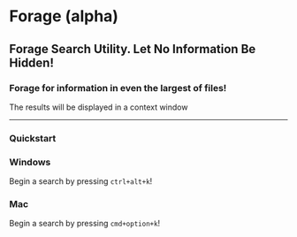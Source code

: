 # Forage (alpha)

## Forage Search Utility. Let No Information Be Hidden!

### Forage for information in even the largest of files!

The results will be displayed in a context window

---

### Quickstart

### Windows

Begin a search by pressing `ctrl+alt+k`!

### Mac

Begin a search by pressing `cmd+option+k`!
